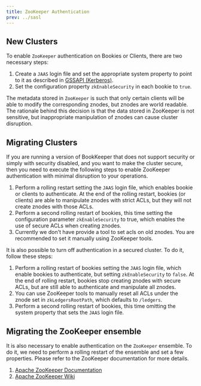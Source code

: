 ```yaml
---
title: ZooKeeper Authentication
prev: ../sasl
---
```


## New Clusters

To enable `ZooKeeper` authentication on Bookies or Clients, there are two necessary steps:

1. Create a `JAAS` login file and set the appropriate system property to point to it as described in [GSSAPI (Kerberos)](../sasl#notes).
2. Set the configuration property `zkEnableSecurity` in each bookie to `true`.

The metadata stored in `ZooKeeper` is such that only certain clients will be able to modify the corresponding znodes, but znodes are world readable.
The rationale behind this decision is that the data stored in ZooKeeper is not sensitive, but inappropriate manipulation of znodes can cause cluster
disruption.

## Migrating Clusters

If you are running a version of BookKeeper that does not support security or simply with security disabled, and you want to make the cluster secure,
then you need to execute the following steps to enable ZooKeeper authentication with minimal disruption to your operations.

1. Perform a rolling restart setting the `JAAS` login file, which enables bookie or clients to authenticate. At the end of the rolling restart,
    bookies (or clients) are able to manipulate znodes with strict ACLs, but they will not create znodes with those ACLs.
2. Perform a second rolling restart of bookies, this time setting the configuration parameter `zkEnableSecurity` to true, which enables the use
    of secure ACLs when creating znodes.
3. Currently we don't have provide a tool to set acls on old znodes. You are recommended to set it manually using ZooKeeper tools.

It is also possible to turn off authentication in a secured cluster. To do it, follow these steps:

1. Perform a rolling restart of bookies setting the `JAAS` login file, which enable bookies to authenticate, but setting `zkEnableSecurity` to `false`.
    At the end of rolling restart, bookies stop creating znodes with secure ACLs, but are still able to authenticate and manipulate all znodes.
2. You can use ZooKeeper tools to manually reset all ACLs under the znode set in `zkLedgersRootPath`, which defaults to `/ledgers`.
3. Perform a second rolling restart of bookies, this time omitting the system property that sets the `JAAS` login file.

## Migrating the ZooKeeper ensemble

It is also necessary to enable authentication on the `ZooKeeper` ensemble. To do it, we need to perform a rolling restart of the ensemble and
set a few properties. Please refer to the ZooKeeper documentation for more details.

1. [Apache ZooKeeper Documentation](http://zookeeper.apache.org/doc/r3.4.6/zookeeperProgrammers.html#sc_ZooKeeperAccessControl)
2. [Apache ZooKeeper Wiki](https://cwiki.apache.org/confluence/display/ZOOKEEPER/Zookeeper+and+SASL)
